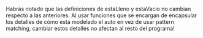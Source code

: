 Habrás notado que las definiciones de estaLleno y estaVacio no cambian respecto a las anteriores. Al usar funciones que se encargan de encapsular los detalles de cómo está modelado el auto en vez de usar pattern matching, cambiar estos detalles no afectan al resto del programa!